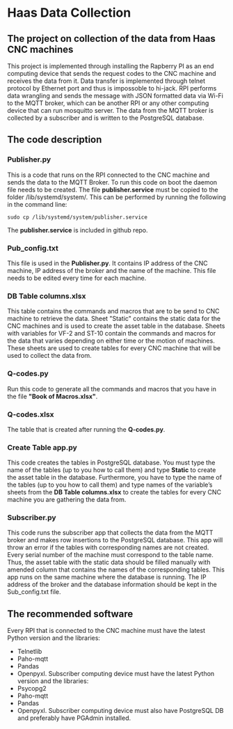 # Haas Data Collection
## The project on collection of the data from Haas CNC machines
This project is implemented through installing the Rapberry PI as an end computing device that sends the request codes to the CNC machine and receives the data from it. Data transfer is implemented through telnet protocol by Ethernet port and thus is impossoble to hi-jack. RPI performs data wrangling and sends the message with JSON formatted data via Wi-Fi to the MQTT broker, which can be another RPI or any other computing device that can run mosquitto server. The data from the MQTT broker is collected by a subscriber and is written to the PostgreSQL database.

## The code description
### Publisher.py
This is a code that runs on the RPI connected to the CNC machine and sends the data to the MQTT Broker. To run this code on boot the daemon file needs to be created. The file **publisher.service** must be copied to the folder /lib/systemd/system/. This can be performed by running the following in the command line:

`sudo cp /lib/systemd/system/publisher.service`

The **publisher.service** is included in github repo.
### Pub_config.txt
This file is used in the **Publisher.py**. It contains IP address of the CNC machine, IP address of the broker and the name of the machine. This file needs to be edited every time for each machine.
### DB Table columns.xlsx
This table contains the commands and macros that are to be send to CNC machine to retrieve the data. Sheet "Static" contains the static data for the CNC machines and is used to create the asset table in the database. Sheets with variables for VF-2 and ST-10 contain the commands and macros for the data that varies depending on either time or the motion of machines. These sheets are used to create tables for every CNC machine that will be used to collect the data from.
### Q-codes.py
Run this code to generate all the commands and macros that you have in the file **"Book of Macros.xlsx"**.
### Q-codes.xlsx
The table that is created after running the **Q-codes.py**.
### Create Table app.py
This code creates the tables in PostgreSQL database. You must type the name of the tables (up to you how to call them) and type **Static** to create the asset table in the database. Furthermore, you have to type the name of the tables (up to you how to call them) and type names of the variable’s sheets from the **DB Table columns.xlsx** to create the tables for every CNC machine you are gathering the data from.
### Subscriber.py
This code runs the subscriber app that collects the data from the MQTT broker and makes row insertions to the PostgreSQL database. This app will throw an error if the tables with corresponding names are not created. Every serial number of the machine must correspond to the table name. Thus, the asset table with the static data should be filled manually with amended column that contains the names of the corresponding tables.
This app runs on the same machine where the database is running. The IP address of the broker and the database information should be kept in the Sub_config.txt file.
## The recommended software
Every RPI that is connected to the CNC machine must have the latest Python version and the libraries:
* Telnetlib
* Paho-mqtt
* Pandas
* Openpyxl.
Subscriber computing device must have the latest Python version and the libraries:
* Psycopg2
* Paho-mqtt
* Pandas
* Openpyxl.
Subscriber computing device must also have PostgreSQL DB and preferably have PGAdmin installed.
